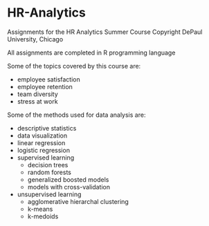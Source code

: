 # HR-Analytics
Assignments for the HR Analytics Summer Course
Copyright DePaul University, Chicago

All assignments are completed in R programming language

Some of the topics covered by this course are:
* employee satisfaction
* employee retention
* team diversity
* stress at work

Some of the methods used for data analysis are:
* descriptive statistics
* data visualization
* linear regression
* logistic regression
* supervised learning
  * decision trees
  * random forests
  * generalized boosted models
  * models with cross-validation
* unsupervised learning
  * agglomerative hierarchal clustering
  * k-means
  * k-medoids
